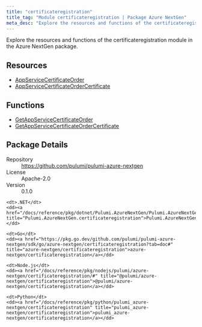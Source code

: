 ```yaml
---
title: "certificateregistration"
title_tag: "Module certificateregistration | Package Azure NextGen"
meta_desc: "Explore the resources and functions of the certificateregistration module in the Azure NextGen package."
---
```


<!-- WARNING: this file was generated by Pulumi Docs Generator. -->
<!-- Do not edit by hand unless you're certain you know what you are doing! -->

Explore the resources and functions of the certificateregistration module in the Azure NextGen package.

<h2 id="resources">Resources</h2>
<ul class="api">
    <li><a href="appservicecertificateorder" title="AppServiceCertificateOrder"><span class="symbol resource"></span>AppServiceCertificateOrder</a></li>
    <li><a href="appservicecertificateordercertificate" title="AppServiceCertificateOrderCertificate"><span class="symbol resource"></span>AppServiceCertificateOrderCertificate</a></li>
</ul>

<h2 id="functions">Functions</h2>
<ul class="api">
    <li><a href="getappservicecertificateorder" title="GetAppServiceCertificateOrder"><span class="symbol function"></span>GetAppServiceCertificateOrder</a></li>
    <li><a href="getappservicecertificateordercertificate" title="GetAppServiceCertificateOrderCertificate"><span class="symbol function"></span>GetAppServiceCertificateOrderCertificate</a></li>
</ul>

<h2 id="package-details">Package Details</h2>
<dl class="package-details">
	<dt>Repository</dt>
	<dd><a href="https://github.com/pulumi/pulumi-azure-nextgen">https://github.com/pulumi/pulumi-azure-nextgen</a></dd>
	<dt>License</dt>
	<dd>Apache-2.0</dd>
	<dt>Version</dt>
	<dd>0.1.0</dd>
</dl>



<dl class="tabular">

    <dt>.NET</dt>
    <dd><a href="/docs/reference/pkg/dotnet/Pulumi.AzureNextGen/Pulumi.AzureNextGen.certificateregistration.html" title="Pulumi.AzureNextGen.certificateregistration">Pulumi.AzureNextGen.certificateregistration</a></dd>

    <dt>Go</dt>
    <dd><a href="https://pkg.go.dev/github.com/pulumi/pulumi-azure-nextgen/sdk/go/azure-nextgen/certificateregistration?tab=doc#" title="azure-nextgen/certificateregistration">azure-nextgen/certificateregistration</a></dd>

    <dt>Node.js</dt>
    <dd><a href="/docs/reference/pkg/nodejs/pulumi/azure-nextgen/certificateregistration/#" title="@pulumi/azure-nextgen/certificateregistration">@pulumi/azure-nextgen/certificateregistration</a></dd>

    <dt>Python</dt>
    <dd><a href="/docs/reference/pkg/python/pulumi_azure-nextgen/certificateregistration" title="pulumi_azure-nextgen/certificateregistration">pulumi_azure-nextgen/certificateregistration</a></dd>

</dl>


